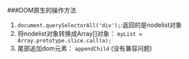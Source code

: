 ###DOM原生的操作方法
1. `document.querySelectorAll('div');`:返回的是nodelist对象
2. 将nodelist对象转换成Array[]对象： `myList = Array.prototype.slice.call(a);`
3. 尾部追加dom元素： `appendChild` (没有兼容问题) 